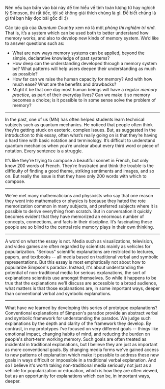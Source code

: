 Nên nếu bạn bấm vào bài này để tìm hiểu về tính toán lượng tử hay nghịch lý Simpson, thì rất tiếc, tôi sẽ không giải thích chúng là gì. Để biết chúng là gì thì bạn hãy đọc bài gốc đi :))

Các tác giả của _Quantum Country_ xem nó là một *phòng thí nghiệm trí nhớ*. That is, it’s a system which can be used both to better understand how memory works, and also to develop new kinds of memory system. We’d like to answer questions such as:

-   What are new ways memory systems can be applied, beyond the simple, declarative knowledge of past systems?
-   How deep can the understanding developed through a memory system be? What patterns will help users deepen their understanding as much as possible?
-   How far can we raise the human capacity for memory? And with how much ease? What are the benefits and drawbacks?
-   Might it be that one day most human beings will have a regular _memory practice_, as part of their everyday lives? Can we make it so memory becomes a choice; is it possible to in some sense solve the problem of memory?

---

In the past, one of us (MN) has often helped students learn technical subjects such as quantum mechanics. He noticed that people often think they’re getting stuck on esoteric, complex issues. But, as suggested in the introduction to this essay, often what’s really going on is that they’re having a hard time with basic notation and terminology. It’s difficult to understand quantum mechanics when you’re unclear about every third word or piece of notation. Every sentence is a struggle.

It’s like they’re trying to compose a beautiful sonnet in French, but only know 200 words of French. They’re frustrated and think the trouble is the difficulty of finding a good theme, striking sentiments and images, and so on. But really the issue is that they have only 200 words with which to compose. 

---

We’ve met many mathematicians and physicists who say that one reason they went into mathematics or physics is because they hated the rote memorization common in many subjects, and preferred subjects where it is possible to derive everything from scratch. But in conversation it quickly becomes evident that they have memorized an enormous number of concepts, connections, and facts in their discipline. It’s fascinating these people are so blind to the central role memory plays in their own thinking.

---

A word on what the essay is not. Media such as visualizations, television, and video games are often regarded by scientists mainly as vehicles for popularization. "Serious" scientific explanations are restricted to lectures, papers, and textbooks -- all media based on traditional verbal and symbolic representations. But this essay is most emphatically not about how to popularize Simpson's paradox. Instead, it's about understanding the potential of non-traditional media for serious explanations, the sort of explanations scientists use amongst themselves. So while it happens to be true that the explanations we'll discuss are accessible to a broad audience, what matters is that those explanations are, in some important ways, deeper than conventional verbal and symbolic explanations.

---

What have we learned by developing this series of prototype explanations? Conventional explanations of Simpson's paradox provide an abstract verbal and symbolic framework for understanding the paradox. We judge such explanations by the depth and clarity of the framework they develop. By contrast, in my prototypes I've focused on very different goals -- things like emotional impact, changing habits of mind, and reducing the burden on people's short-term working memory. Such goals are often treated as incidental in traditional explanations, but I believe they are just as important as more conventional goals. By changing media forms we've gained access to new patterns of explanation which make it possible to address these new goals in ways difficult or impossible in a traditional verbal explanation. And so I believe it's worth taking non-traditional media seriously not just as a vehicle for popularization or education, which is how they are often viewed, but as an opportunity for explanations which can be, in important ways, deeper.